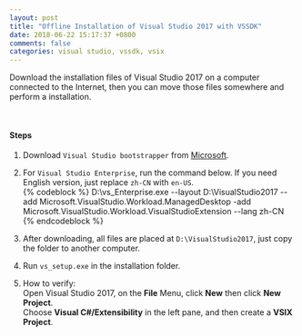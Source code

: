 ```yaml
---
layout: post
title: "Offline Installation of Visual Studio 2017 with VSSDK"
date: 2018-06-22 15:17:37 +0800
comments: false
categories: visual studio, vssdk, vsix
---
```


Download the installation files of Visual Studio 2017 on a computer connected to the Internet, then you can move those files somewhere and perform a installation.

<!--more-->

<br>

#### Steps
1. Download `Visual Studio bootstrapper` from [Microsoft](https://docs.microsoft.com/en-us/visualstudio/install/create-a-network-installation-of-visual-studio).

2. For `Visual Studio Enterprise`, run the command below. If you need English version, just replace `zh-CN` with `en-US`.<br>
   {% codeblock %}
D:\vs_Enterprise.exe --layout D:\VisualStudio2017 --add Microsoft.VisualStudio.Workload.ManagedDesktop -add Microsoft.VisualStudio.Workload.VisualStudioExtension --lang zh-CN
   {% endcodeblock %}

3. After downloading, all files are placed at `D:\VisualStudio2017`, just copy the folder to another computer.

4. Run `vs_setup.exe` in the installation folder.

5. How to verify:<br>
Open Visual Studio 2017, on the **File** Menu, click **New** then click **New Project**.<br>
Choose **Visual C#/Extensibility** in the left pane, and then create a **VSIX Project**.